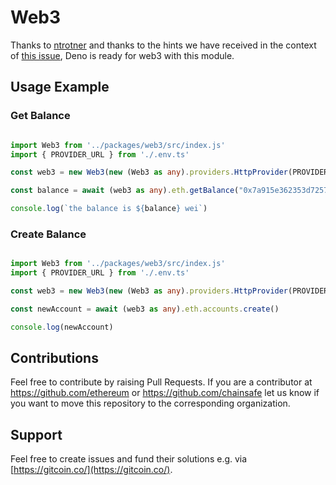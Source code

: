 # Web3

Thanks to [ntrotner](https://github.com/ntrotner) and thanks to the hints we have received in the context of [this issue](https://github.com/ChainSafe/web3.js/issues/3700), Deno is ready for web3 with this module.   

## Usage Example

### Get Balance
```ts

import Web3 from '../packages/web3/src/index.js'
import { PROVIDER_URL } from './.env.ts'

const web3 = new Web3(new (Web3 as any).providers.HttpProvider(PROVIDER_URL))

const balance = await (web3 as any).eth.getBalance("0x7a915e362353d72570dcf90aa5baa1c5b341c7aa")

console.log(`the balance is ${balance} wei`)

```

### Create Balance
```ts

import Web3 from '../packages/web3/src/index.js'
import { PROVIDER_URL } from './.env.ts'

const web3 = new Web3(new (Web3 as any).providers.HttpProvider(PROVIDER_URL))

const newAccount = await (web3 as any).eth.accounts.create()

console.log(newAccount)

```



## Contributions
Feel free to contribute by raising Pull Requests. If you are a contributor at https://github.com/ethereum or https://github.com/chainsafe let us know if you want to move this repository to the corresponding organization.


## Support
Feel free to create issues and fund their solutions e.g. via [https://gitcoin.co/](https://gitcoin.co/).  

